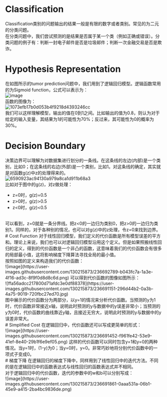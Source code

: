 # Classification</br>
Classification类别的问题输出的结果一般是有限的数字或者类别。常见的为二元的分类问题。</br>
在分类问题中，我们尝试预测的是结果是否属于某一个类（例如正确或错误）。分类问题的例子有：判断一封电子邮件是否是垃圾邮件；判断一次金融交易是否是欺诈。</br>
# Hypothesis Representation</br>
在如图所示的tumor prediction问题中，我们用到了逻辑回归模型。逻辑函数常用的为Sigmoid function，公式可以表示为：</br>
![image](https://user-images.githubusercontent.com/130215873/236690507-2323d8b5-7e68-4740-99b9-15680b39829f.png)</br>
函数的图像为：</br>
![1073efb17b0d053b4f9218d4393246cc](https://user-images.githubusercontent.com/130215873/236690479-399bffe1-4ded-41e4-840f-49279421e017.jpg)</br>
我们可以这样理解模型，输出的值在0到1之间。比如输出的值为0.8，则认为对于给定的输入变量，其结果为1的可能性为70%；反过来，其可能性为0的概率为30%。</br>
# Decision Boundary
决策边界可以理解为对数据集进行划分的一条线。在这条线的左边(内部)是一个类别，比如0；在这条线的右边(外部)是一个类别，比如1。对这条线的确定，其实就是对函数g(z)中z的处理得来的。</br>
![6590923ac94130a979a8ca1d911b68a3](https://user-images.githubusercontent.com/130215873/236690805-aab6c101-cb74-4ac5-a535-3085c14aebdc.png)</br>
比如对于图中的g(z)，对z做处理：</br>
* z=0时，g(z)=0.5
* z>0时，g(z)>0.5
* z<0时，g(z)<0.5
</br>
可以看到，z=0就是一条分界线。把z<0的一边归为类别0，把z>0的一边归为类别1。同样的，对于各种别的情况，也可以对g(z)中的z处理，令z=0来找到边界。</br>
# Cost Function
对于线性回归模型，我们定义的代价函数是所有模型误差的平方和。理论上来说，我们也可以对逻辑回归模型沿用这个定义。但是如果照搬线性回归的定义，得到的代价函数是一个非凸的函数，这意味着我们的代价函数会有很多的局部最小值，这将影响梯度下降算法寻找全局的最小值。</br>
按照如图的定义来构造我们的代价函数：</br>
![image](https://user-images.githubusercontent.com/130215873/236692789-b043fc7a-1a3e-4f16-ad3c-8f9f0d8d8c6d.png)
可以得到代价函数的图像如图所示：</br>
![ffa56adcc217800d71afdc3e0df88378](https://user-images.githubusercontent.com/130215873/236691151-296d44b2-0a3b-4a75-9019-720fbc27ed70.jpg)</br>
图中展示的代价函数分为两部分，以y=1的情况来分析代价函数。当预测的y为1时，代价函数非常接近x轴，说明此时预测的y与数据中的y误差非常小；当预测的y为0时，代价函数的曲线靠近y轴，且接近无穷大，说明此时预测的y与数据中的y误差非常大。</br>
# Simplified Cost
在逻辑回归中，代价函数还可以写成更简单的形式：</br>
![image](https://user-images.githubusercontent.com/130215873/236691452-f961fe42-53e9-41ef-8e40-29b1f6e9ef05.png)
这样的代价函数可以同时包含y=1和y=0的两种情况。当y=1时，(1-y)为0；当y=0时，y=0。非常巧妙地将分别代价函数中的一项式子变成0。</br>
# 梯度下降
在逻辑回归的梯度下降中，同样用到了线性回归中的迭代方法。不同的是在逻辑回归中的函数表达式与线性回归的函数表达式并不相同。</br>
对于逻辑回归中的代价函数，迭代的参数中的w和b可以分别写成：</br>
![image](https://user-images.githubusercontent.com/130215873/236691861-0aaa531a-06b1-45e9-a415-2ba4bc9836de.png)
